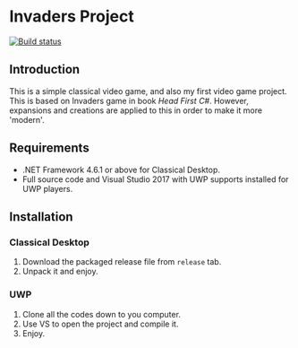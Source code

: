 # Invaders Project
[![Build status](https://workspaceofmantlejonse.visualstudio.com/Invaders/_apis/build/status/Invaders-.NET_Desktop-CI)](https://workspaceofmantlejonse.visualstudio.com/Invaders/_build/latest?definitionId=5)
## Introduction
This is a simple classical video game, and also my first video game project. This is based on Invaders game in book _Head First C#_. However, expansions and creations are applied to this in order to make it more 'modern'.

## Requirements
* .NET Framework 4.6.1 or above for Classical Desktop.
* Full source code and Visual Studio 2017 with UWP supports installed for UWP players.

## Installation
### Classical Desktop
1. Download the packaged release file from `release` tab.
2. Unpack it and enjoy.

### UWP
1. Clone all the codes down to you computer.
2. Use VS to open the project and compile it.
3. Enjoy.

